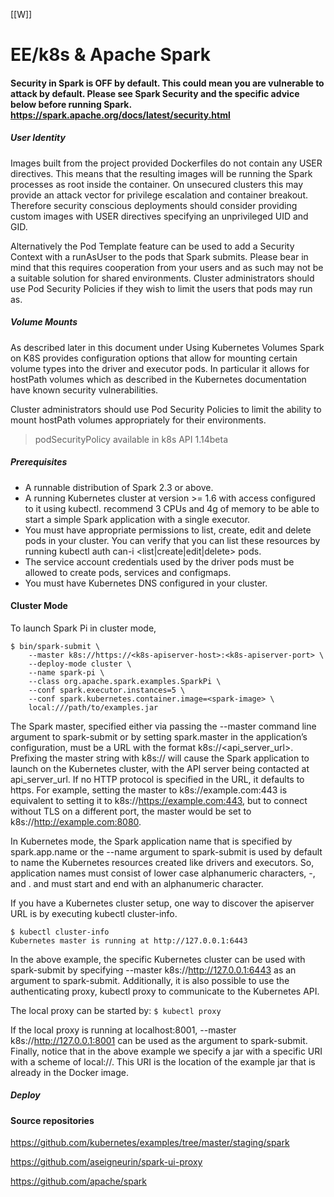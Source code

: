 [[W]]

# EE/k8s & Apache Spark

#### Security in Spark is OFF by default. This could mean you are vulnerable to attack by default. Please see Spark Security and the specific advice below before running Spark.  https://spark.apache.org/docs/latest/security.html

##### User Identity
Images built from the project provided Dockerfiles do not contain any USER directives. This means that the resulting images will be running the Spark processes as root inside the container. On unsecured clusters this may provide an attack vector for privilege escalation and container breakout. Therefore security conscious deployments should consider providing custom images with USER directives specifying an unprivileged UID and GID.

Alternatively the Pod Template feature can be used to add a Security Context with a runAsUser to the pods that Spark submits. Please bear in mind that this requires cooperation from your users and as such may not be a suitable solution for shared environments. Cluster administrators should use Pod Security Policies if they wish to limit the users that pods may run as.

##### Volume Mounts
As described later in this document under Using Kubernetes Volumes Spark on K8S provides configuration options that allow for mounting certain volume types into the driver and executor pods. In particular it allows for hostPath volumes which as described in the Kubernetes documentation have known security vulnerabilities.

Cluster administrators should use Pod Security Policies to limit the ability to mount hostPath volumes appropriately for their environments.

> podSecurityPolicy available in k8s API 1.14beta


##### Prerequisites
- A runnable distribution of Spark 2.3 or above.
- A running Kubernetes cluster at version >= 1.6 with access configured to it using kubectl. recommend 3 CPUs and 4g of memory to be able to start a simple Spark application with a single executor.
- You must have appropriate permissions to list, create, edit and delete pods in your cluster. You can verify that you can list these resources by running kubectl auth can-i <list|create|edit|delete> pods.
- The service account credentials used by the driver pods must be allowed to create pods, services and configmaps.
- You must have Kubernetes DNS configured in your cluster.


#### Cluster Mode
To launch Spark Pi in cluster mode,

```
$ bin/spark-submit \
    --master k8s://https://<k8s-apiserver-host>:<k8s-apiserver-port> \
    --deploy-mode cluster \
    --name spark-pi \
    --class org.apache.spark.examples.SparkPi \
    --conf spark.executor.instances=5 \
    --conf spark.kubernetes.container.image=<spark-image> \
    local:///path/to/examples.jar
```

The Spark master, specified either via passing the --master command line argument to spark-submit or by setting spark.master in the application’s configuration, must be a URL with the format k8s://<api_server_url>. Prefixing the master string with k8s:// will cause the Spark application to launch on the Kubernetes cluster, with the API server being contacted at api_server_url. If no HTTP protocol is specified in the URL, it defaults to https. For example, setting the master to k8s://example.com:443 is equivalent to setting it to k8s://https://example.com:443, but to connect without TLS on a different port, the master would be set to k8s://http://example.com:8080.

In Kubernetes mode, the Spark application name that is specified by spark.app.name or the --name argument to spark-submit is used by default to name the Kubernetes resources created like drivers and executors. So, application names must consist of lower case alphanumeric characters, -, and . and must start and end with an alphanumeric character.

If you have a Kubernetes cluster setup, one way to discover the apiserver URL is by executing kubectl cluster-info.

```
$ kubectl cluster-info
Kubernetes master is running at http://127.0.0.1:6443
```

In the above example, the specific Kubernetes cluster can be used with spark-submit by specifying --master k8s://http://127.0.0.1:6443 as an argument to spark-submit. Additionally, it is also possible to use the authenticating proxy, kubectl proxy to communicate to the Kubernetes API.

The local proxy can be started by: `$ kubectl proxy`

If the local proxy is running at localhost:8001, --master k8s://http://127.0.0.1:8001 can be used as the argument to spark-submit. Finally, notice that in the above example we specify a jar with a specific URI with a scheme of local://. This URI is the location of the example jar that is already in the Docker image.

##### Deploy






####



#### Source repositories

https://github.com/kubernetes/examples/tree/master/staging/spark

https://github.com/aseigneurin/spark-ui-proxy

https://github.com/apache/spark
